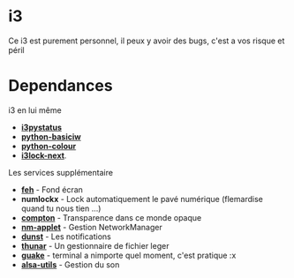 # i3

Ce i3 est purement personnel, il peux y avoir des bugs, c'est a vos risque et péril

Dependances
===========

i3 en lui même
* [**i3pystatus**](https://github.com/enkore/i3pystatus)
* [**python-basiciw**](https://github.com/enkore/basiciw)
* [**python-colour**](https://github.com/vaab/colour)
* [**i3lock-next**](https://github.com/owenthewizard/i3lock-next).

Les services supplémentaire
* [**feh**](https://git.finalrewind.org/fe) - Fond écran
* **numlockx** - Lock automatiquement le pavé numérique (flemardise quand tu nous tien ...)
* [**compton**](https://github.com/chjj/compton) - Transparence dans ce monde opaque
* [**nm-applet**](https://wiki.gnome.org/Projects/NetworkManager/) - Gestion NetworkManager
* [**dunst**](https://github.com/dunst-project/dunst) - Les notifications
* [**thunar**](https://git.xfce.org/xfce/thunar) - Un gestionnaire de fichier leger
* [**guake**](https://github.com/Guake/guake) - terminal a nimporte quel moment, c'est pratique :x
* [**alsa-utils**](https://github.com/gittup/alsa-utils) - Gestion du son
